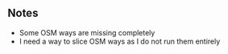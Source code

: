 ## Notes

- Some OSM ways are missing completely
- I need a way to slice OSM ways as I do not run them entirely